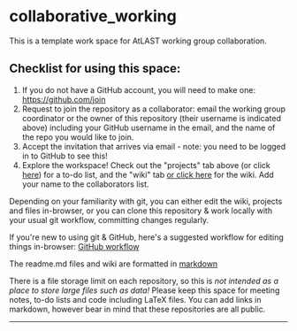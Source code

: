 # collaborative_working

This is a template work space for AtLAST working group collaboration.

## Checklist for using this space:
1) If you do not have a GitHub account, you will need to make one: https://github.com/join
2) Request to join the repository as a collaborator: email the working group coordinator or the owner of this repository (their username is indicated above) including your GitHub username in the email, and the name of the repo you would like to join.
3) Accept the invitation that arrives via email - note: you need to be logged in to GitHub to see this!
4) Explore the workspace! Check out the "projects" tab above (or click [here](https://github.com/jtr6/collaborative_working/projects/1)) for a to-do list, and the "wiki" tab [or click here](https://github.com/jtr6/collaborative_working/wiki) for the wiki. Add your name to the collaborators list.

Depending on your familiarity with git, you can either edit the wiki, projects and files in-browser, or you can clone this repository & work locally with your usual git workflow, committing changes regularly.

If you're new to using git & GitHub, here's a suggested workflow for editing things in-browser: [GitHub workflow](https://github.blog/2013-07-11-github-flow-in-the-browser/)

The readme.md files and wiki are formatted in [markdown](https://www.markdownguide.org/basic-syntax/)

There is a file storage limit on each repository, so this is *not intended as a place to store large files such as data!* Please keep this space for meeting notes, to-do lists and code including LaTeX files. You can add links in markdown, however bear in mind that these repositories are all public.

------------------------------

